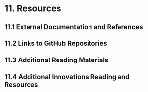 # 11. Resources


## 11.1 External Documentation and References


## 11.2 Links to GitHub Repositories


## 11.3 Additional Reading Materials


## 11.4 Additional Innovations Reading and Resources
